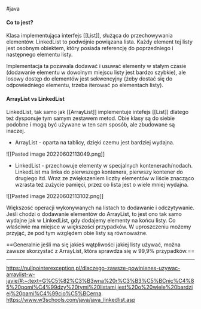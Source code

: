#java

#### Co to jest?
Klasa implementująca interfejs [[List]], służąca do przechowywania elementów.
LinkedList to podwójnie powiązana lista. Każdy element tej listy jest osobnym obiektem, który posiada referencję do poprzedniego i następnego elementu listy.

Implementacja ta pozawala dodawać i usuwać elementy w stałym czasie (dodawanie elementu w dowolnym miejscu listy jest bardzo szybkie), ale losowy dostęp do elementów jest sekwencyjny (żeby dostać się do odpowiedniego elementu, trzeba iterować po elementach listy).

#### ArrayList vs LinkedList
LinkedList, tak samo jak [[ArrayList]] implementuje intefejs [[List]] dlatego też dysponuje tym samym zestawem metod. Obie klasy są do siebie podobne i mogą być używane w ten sam sposób, ale zbudowane są inaczej.

* ArrayList - oparta na tablicy, dzięki czemu jest bardziej wydajna.

![[Pasted image 20220602113049.png]]

* LinkedList - przechowuje elementy w specjalnych kontenerach/nodach. LinkedList ma linka do pierwszego kontenera, pierwszy kontener do drugiego itd. Wraz ze zwiększeniem liczby elementów w liście znacząco wzrasta też zużycie pamięci, przez co lista jest o wiele mniej wydajna.

![[Pasted image 20220602113102.png]]

Większość operacji wykonywanych na listach to dodawanie i odczytywanie. Jeśli chodzi o dodawanie elementów do ArrayList, to jest ono tak samo wydajne jak w LinkedList, gdy dodajemy elementy na końcu listy. Co właściwie ma miejsce w większości przypadków. W uproszczeniu możemy przyjąć, że pod tym względem obie listy są równoważne.

==Generalnie jeśli ma się jakieś wątpliwości jakiej listy używać, można zawsze skorzystać z ArrayList, która sprawdza się w 99,9% przypadków.==

---
https://nullpointerexception.pl/dlaczego-zawsze-powinienes-uzywac-arraylist-w-javie/#:~:text=G%C5%82%C3%B3wna%20r%C3%B3%C5%BCnic%C4%85%20pomi%C4%99dzy%20tymi%20listami,jest%20o%20wiele%20bardziej%20pami%C4%99cio%C5%BCerna.
https://www.w3schools.com/java/java_linkedlist.asp